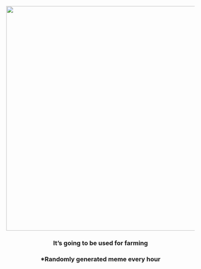 <p align="center">
        <img src="https://i.redd.it/8i09jw7u8zk81.gif" width="600" height="600">
        </p>
        <h3 align="center">It’s going to be used for farming</h3>
        <h3 align="center">*Randomly generated meme every hour</h3>
    